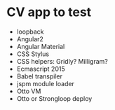 # CV app to test

* loopback
* Angular2
* Angular Material
* CSS Stylus
* CSS helpers: Gridly? Milligram?
* Ecmascript 2015
* Babel transpiler
* jspm module loader
* Otto VM
* Otto or Strongloop deploy
